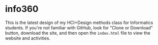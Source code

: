 # info360
This is the latest design of my HCI+Design methods class for Informatics students. If you're not familiar with GitHub, look for "Clone or Download" button, download the site, and then open the `index.html` file to view the website and activities.
